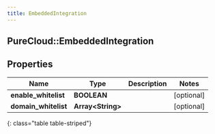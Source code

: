 ```yaml
---
title: EmbeddedIntegration
---
```

## PureCloud::EmbeddedIntegration

## Properties

|Name | Type | Description | Notes|
|------------ | ------------- | ------------- | -------------|
| **enable_whitelist** | **BOOLEAN** |  | [optional] |
| **domain_whitelist** | **Array&lt;String&gt;** |  | [optional] |
{: class="table table-striped"}


